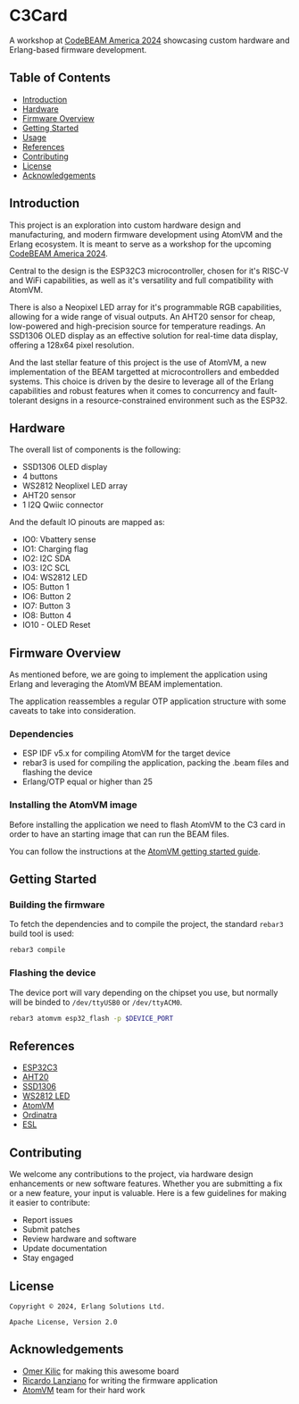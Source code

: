 # C3Card

A workshop at [CodeBEAM America 2024](https://codebeamamerica.com/)
showcasing custom hardware and Erlang-based firmware development.

## Table of Contents

  - [Introduction](#introcution)
  - [Hardware](#hardware)
  - [Firmware Overview](#firmware-overview)
  - [Getting Started](#getting-started)
  - [Usage](#usage)
  - [References](#references)
  - [Contributing](#contributing)
  - [License](#license)
  - [Acknowledgements](#acknowledgements)

## Introduction

This project is an exploration into custom hardware design and
manufacturing, and modern firmware development using AtomVM and the
Erlang ecosystem. It is meant to serve as a workshop for the upcoming
[CodeBEAM America 2024](https://codebeamamerica.com/).

Central to the design is the ESP32C3 microcontroller, chosen for it's
RISC-V and WiFi capabilities, as well as it's versatility and full
compatibility with AtomVM.

There is also a Neopixel LED array for it's programmable RGB
capabilities, allowing for a wide range of visual outputs. An AHT20
sensor for cheap, low-powered and high-precision source for
temperature readings. An SSD1306 OLED display as an effective solution
for real-time data display, offering a 128x64 pixel resolution.

And the last stellar feature of this project is the use of AtomVM, a
new implementation of the BEAM targetted at microcontrollers and
embedded systems. This choice is driven by the desire to leverage all
of the Erlang capabilities and robust features when it comes to
concurrency and fault-tolerant designs in a resource-constrained
environment such as the ESP32.

## Hardware

The overall list of components is the following:

  - SSD1306 OLED display
  - 4 buttons
  - WS2812 Neoplixel LED array
  - AHT20 sensor
  - 1 I2Q Qwiic connector

And the default IO pinouts are mapped as:

  - IO0: Vbattery sense
  - IO1: Charging flag
  - IO2: I2C SDA
  - IO3: I2C SCL
  - IO4: WS2812 LED
  - IO5: Button 1
  - IO6: Button 2
  - IO7: Button 3
  - IO8: Button 4
  - IO10 - OLED Reset

## Firmware Overview

As mentioned before, we are going to implement the application using
Erlang and leveraging the AtomVM BEAM implementation.

The application reassembles a regular OTP application structure with
some caveats to take into consideration.

### Dependencies

  - ESP IDF v5.x for compiling AtomVM for the target device
  - rebar3 is used for compiling the application, packing the .beam
    files and flashing the device
  - Erlang/OTP equal or higher than 25

### Installing the AtomVM image

Before installing the application we need to flash AtomVM to the C3
card in order to have an starting image that can run the BEAM files.

You can follow the instructions at the [AtomVM getting started
guide](https://www.atomvm.net/doc/master/getting-started-guide.html).

## Getting Started

### Building the firmware

To fetch the dependencies and to compile the project, the standard
`rebar3` build tool is used:

```sh
rebar3 compile
```

### Flashing the device

The device port will vary depending on the chipset you use, but
normally will be binded to `/dev/ttyUSB0` or `/dev/ttyACM0`.

```sh
rebar3 atomvm esp32_flash -p $DEVICE_PORT
```

## References

  - [ESP32C3](https://www.espressif.com/sites/default/files/documentation/esp32-c3_datasheet_en.pdf)
  - [AHT20](https://asairsensors.com/wp-content/uploads/2021/09/Data-Sheet-AHT20-Humidity-and-Temperature-Sensor-ASAIR-V1.0.03.pdf)
  - [SSD1306](https://www.alldatasheet.com/datasheet-pdf/pdf/1179026/ETC2/SSD1306.html)
  - [WS2812 LED](https://www.alldatasheet.com/datasheet-pdf/pdf/553088/ETC2/WS2812.html)
  - [AtomVM](https://atomvm.net)
  - [Ordinatra](https://ordinatra.com/)
  - [ESL](http://erlang-solutions.com/)

## Contributing

We welcome any contributions to the project, via hardware design
enhancements or new software features. Whether you are submitting a
fix or a new feature, your input is valuable. Here is a few guidelines
for making it easier to contribute:

  - Report issues
  - Submit patches
  - Review hardware and software
  - Update documentation
  - Stay engaged

## License

```
Copyright © 2024, Erlang Solutions Ltd.

Apache License, Version 2.0
```

## Acknowledgements

  - [Omer Kilic](https://github.com/omerk) for making this awesome board
  - [Ricardo Lanziano](https://github.com/arpunk) for writing the firmware application
  - [AtomVM](https://atomvm.net) team for their hard work
